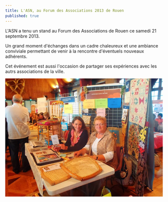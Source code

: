 ```yaml
---
title: L'ASN, au Forum des Associations 2013 de Rouen
published: true
---
```


L'ASN a tenu un stand au Forum des Associations de Rouen ce samedi 21 septembre 2013.

Un grand moment d'échanges dans un cadre chaleureux et une ambiance conviviale permettant de venir à la rencontre d'éventuels nouveaux adhérents.

Cet événement est aussi l'occasion de partager ses expériences avec les autrs associations de la ville.

<img alt="forum-association-rouen-2013-activite-saint-nicaise" src="/images/via_spinto/7c6b5599-forum-association-rouen-2013-activite-saint-nicaise.jpg">